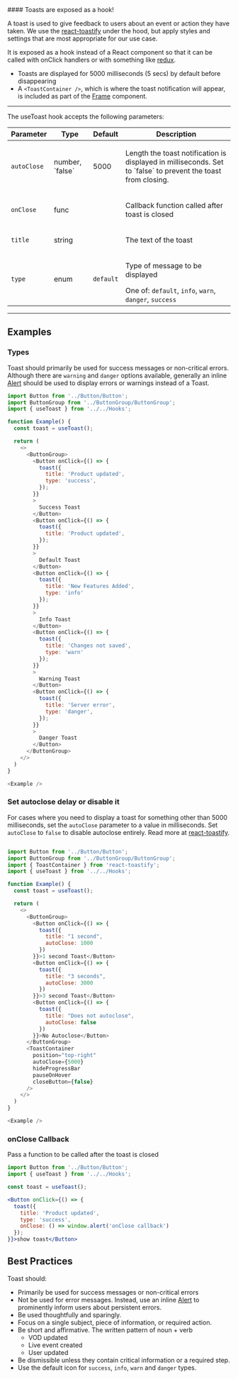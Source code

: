 <div className="styleguide__callout">
#### Toasts are exposed as a hook!

A toast is used to give feedback to users about an event or action they have taken. We use the [react-toastify](https://github.com/fkhadra/react-toastify) under the hood, but apply styles and settings that are most appropriate for our use case.

It is exposed as a hook instead of a React component so that it can be called with onClick handlers or with something like [redux](https://github.com/fkhadra/react-toastify#usage-with-redux).

</div>

* Toasts are displayed for 5000 milliseconds (5 secs) by default before disappearing
* A `<ToastContainer />`, which is where the toast notification will appear, is included as part of the [Frame](/#/Components/Frame) component.

---

The useToast hook accepts the following parameters:

<table class="rsg--table-33">
  <thead class="rsg--tableHead-34">
    <tr>
      <th class="rsg--cellHeading-35">Parameter</th>
      <th class="rsg--cellHeading-35">Type</th>
      <th class="rsg--cellHeading-35">Default</th>
      <th class="rsg--cellHeading-35">Description</th>
    </tr>
  </thead>
  <tbody>
    <tr>
      <td class="rsg--cell-36"><code class="rsg--name-37">autoClose</code></td><td class="rsg--cell-36"><span class="rsg--type-39">number, `false`</span></td><td class="rsg--cell-36">5000</td>
      <td class="rsg--cell-36"><div><p class="rsg--para-29">Length the toast notification is displayed in milliseconds. Set to `false` to prevent the toast from closing.</p></div></td>
    </tr>
    <tr>
      <td class="rsg--cell-36"><code class="rsg--name-37">onClose</code></td><td class="rsg--cell-36"><span class="rsg--type-39">func</span></td><td class="rsg--cell-36"></td>
      <td class="rsg--cell-36"><div><p class="rsg--para-29">Callback function called after toast is closed</p></div></td>
    </tr>
    <tr>
      <td class="rsg--cell-36"><code class="rsg--name-37">title</code></td><td class="rsg--cell-36"><span class="rsg--type-39">string</span></td><td class="rsg--cell-36"></td>
      <td class="rsg--cell-36"><div><p class="rsg--para-29">The text of the toast</p></div></td>
    </tr>
    <tr>
      <td class="rsg--cell-36"><code class="rsg--name-37">type</code></td>
      <td class="rsg--cell-36"><span class="rsg--type-39">enum</span></td>
      <td class="rsg--cell-36"><code class="rsg--code-40">default</code></td><td class="rsg--cell-36"><div><p class="rsg--para-29">Type of message to be displayed</p><div class="rsg--para-29"><span>One of: <code class="rsg--code-40">default</code>, <code class="rsg--code-40">info</code>, <code class="rsg--code-40">warn</code>, <code class="rsg--code-40">danger</code>, <code class="rsg--code-40">success</code></span></div></div></td>
    </tr>
  </tbody>
</table>

---

## Examples

### Types

Toast should primarily be used for success messages or non-critical errors. Although there are `warning` and `danger` options available, generally an inline [Alert](/#/Components/Alert) should be used to display errors or warnings instead of a Toast.

```js
import Button from '../Button/Button';
import ButtonGroup from '../ButtonGroup/ButtonGroup';
import { useToast } from '../../Hooks';

function Example() {
  const toast = useToast();

  return (
    <>
      <ButtonGroup>
        <Button onClick={() => {
          toast({
            title: 'Product updated',
            type: 'success',
          });
        }}
        >
          Success Toast
        </Button>
        <Button onClick={() => {
          toast({
            title: 'Product updated',
          });
        }}
        >
          Default Toast
        </Button>
        <Button onClick={() => {
          toast({
            title: 'New Features Added',
            type: 'info'
          });
        }}
        >
          Info Toast
        </Button>
        <Button onClick={() => {
          toast({
            title: 'Changes not saved',
            type: 'warn'
          });
        }}
        >
          Warning Toast
        </Button>
        <Button onClick={() => {
          toast({
            title: 'Server error',
            type: 'danger',
          });
        }}
        >
          Danger Toast
        </Button>
      </ButtonGroup>
    </>
  )
}

<Example />
```


### Set autoclose delay or disable it

For cases where you need to display a toast for something other than 5000 milliseconds, set the `autoClose` parameter to a value in milliseconds. Set `autoClose` to `false` to disable autoclose entirely. Read more at [react-toastify](https://github.com/fkhadra/react-toastify#set-autoclose-delay-or-disable-it).


```js

import Button from '../Button/Button';
import ButtonGroup from '../ButtonGroup/ButtonGroup';
import { ToastContainer } from 'react-toastify';
import { useToast } from '../../Hooks';

function Example() {
  const toast = useToast();

  return (
    <>
      <ButtonGroup>
        <Button onClick={() => {
          toast({
            title: "1 second",
            autoClose: 1000
          })
        }}>1 second Toast</Button>
        <Button onClick={() => {
          toast({
            title: "3 seconds",
            autoClose: 3000
          })
        }}>3 second Toast</Button>
        <Button onClick={() => {
          toast({
            title: "Does not autoclose",
            autoClose: false
          })
        }}>No Autoclose</Button>
      </ButtonGroup>
      <ToastContainer
        position="top-right"
        autoClose={5000}
        hideProgressBar
        pauseOnHover
        closeButton={false}
      />
    </>
  )
}

<Example />

```

### onClose Callback

Pass a function to be called after the toast is closed

```jsx
import Button from '../Button/Button';
import { useToast } from '../../Hooks';

const toast = useToast();

<Button onClick={() => {
  toast({
    title: 'Product updated',
    type: 'success',
    onClose: () => window.alert('onClose callback')
  });
}}>show toast</Button>
```

## Best Practices

Toast should:
* Primarily be used for success messages or non-critical errors
* Not be used for error messages. Instead, use an inline [Alert](/#/Components/Alert) to prominently inform users about persistent errors.
* Be used thoughtfully and sparingly.
* Focus on a single subject, piece of information, or required action.
* Be short and affirmative. The written pattern of noun + verb
  * VOD updated
  * Live event created
  * User updated
* Be dismissible unless they contain critical information or a required step.
* Use the default icon for `success`, `info`, `warn` and `danger` types.
